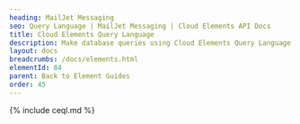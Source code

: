 ```yaml
---
heading: MailJet Messaging
seo: Query Language | MailJet Messaging | Cloud Elements API Docs
title: Cloud Elements Query Language
description: Make database queries using Cloud Elements Query Language.
layout: docs
breadcrumbs: /docs/elements.html
elementId: 84
parent: Back to Element Guides
order: 45
---
```


{% include ceql.md %}
